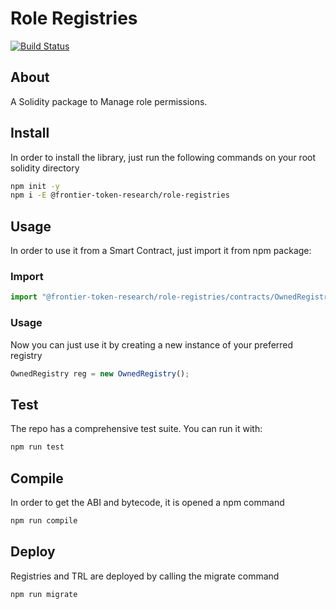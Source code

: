 # Role Registries

[![Build Status](https://travis-ci.com/Frontier-project/RoleRegistries.svg?token=DJeMzxJJncp3nRaEUuxH&branch=master)](https://travis-ci.com/Frontier-project/RoleRegistries)

## About

A Solidity package to Manage role permissions.

## Install
In order to install the library, just run the following commands on your root solidity directory

```bash
npm init -y
npm i -E @frontier-token-research/role-registries
```

## Usage

In order to use it from a Smart Contract, just import it from npm package:

### Import
```javascript
import "@frontier-token-research/role-registries/contracts/OwnedRegistry.sol"; 
```

### Usage
Now you can just use it by creating a new instance of your preferred registry

```javascript
OwnedRegistry reg = new OwnedRegistry();

```

## Test
The repo has a comprehensive test suite. You can run it with:

```bash
npm run test
```

## Compile
In order to get the ABI and bytecode, it is opened a npm command

```bash
npm run compile
```

## Deploy

Registries and TRL are deployed by calling the migrate command

```bash
npm run migrate
```
